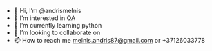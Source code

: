- 👋 Hi, I’m @andrismelnis
- 👀 I’m interested in QA
- 🌱 I’m currently learning python
- 💞️ I’m looking to collaborate on 
- 📫 How to reach me melnis.andris87@gmail.com or +37126033778

<!---
andrismelnis/andrismelnis is a ✨ special ✨ repository because its `README.md` (this file) appears on your GitHub profile.
You can click the Preview link to take a look at your changes.
--->
